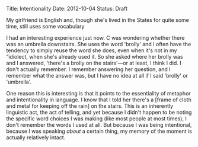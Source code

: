 Title: Intentionality
Date: 2012-10-04
Status: Draft

My girlfriend is English and, though she's lived in the States for quite some time, still uses some vocabulary 

I had an interesting experience just now. C was wondering whether there was an umbrella downstairs. She uses the word 'brolly' and I often have the tendency to simply reuse the word she does, even when it's not in my “idiolect, when she's already used it. So she asked where her brolly was and I answered, 'there's a brolly on the stairs'—or at least, I think I did. I don't actually remember. I remember answering her question, and I remember what the answer was, but I have no idea at all if I said 'brolly' or 'umbrella'.

One reason this is interesting is that it points to the essentiality of metaphor and intentionality in language. I know that I told her there's a \[frame of cloth and metal for keeping off the rain] on the stairs. This is an inherently linguistic act, the act of telling, and yet because I didn't happen to be noting the specific word choices I was making (like most people at most times), I don't remember the words I used at all. But because I was being intentional, because I was speaking *about* a certain thing, my memory of the moment is actually relatively intact.